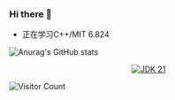 ### Hi there 👋

<!--
**MrCQH/MrCQH** is a ✨ _special_ ✨ repository because its `README.md` (this file) appears on your GitHub profile.

Here are some ideas to get you started:

- 🔭 I’m currently working on ...
- 🌱 I’m currently learning ...
- 👯 I’m looking to collaborate on ...
- 🤔 I’m looking for help with ...
- 💬 Ask me about ...
- 📫 How to reach me: ...
- 😄 Pronouns: ...
- ⚡ Fun fact: ...
-->


- 正在学习C++/MIT 6.824

![Anurag's GitHub stats](https://github-readme-stats.vercel.app/api?username=MrCQH&show_icons=true&theme=radical)

<center><a align="center" href="https://openjdk.org/projects/jdk/21/"><img alt="JDK 21" src="https://img.shields.io/badge/code-JDK%2021-blue"></a><img alt="" src="https://img.shields.io/badge/保持-好奇心-yellow"><img alt="" src="https://img.shields.io/badge/爱好-Coding-red"></center>

![Visitor Count](https://profile-counter.glitch.me/MrCQH/count.svg)


